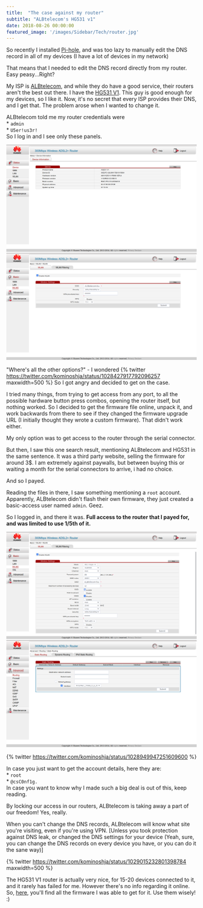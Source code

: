 ```yaml
---
title:  "The case against my router"
subtitle: "ALBtelecom's HG531 v1"
date: 2018-08-26 00:00:00
featured_image: '/images/Sidebar/Tech/router.jpg'
---
```


So recently I installed [Pi-hole](https://pi-hole.net/), and was too lazy to manually edit the DNS record in all of my devices (I have a lot of devices in my network)


That means that I needed to edit the DNS record directly from my router. Easy peasy...Right?

My ISP is [ALBtelecom](https://www.albtelecom.al), and while they do have a good service, their routers aren't the best out there. I have the [HG531 V1](https://consumer.huawei.com/eg-en/support/smart-home/hg531-v1-10/). This guy is good enough for my devices, so I like it.
Now, it's no secret that every ISP provides their DNS, and I get that.
The problem arose when I wanted to change it.

ALBtelecom told me my router credentials were
<br /> * `admin`<br /> * `U5er!us3r!`<br />
So I log in and I see only these panels.

<div class="gallery" data-columns="2">
	<img src="/images/Tech/router/admin1.png">
	<img src="/images/Tech/router/admin2.png">
</div>

"Where's all the other options?" - I wondered
{% twitter https://twitter.com/kominoshja/status/1028427917792096257 maxwidth=500 %}
So I got angry and decided to get on the case.


I tried many things, from trying to get access from any port, to all the possible hardware button press combos, opening the router itself, but nothing worked. So I decided to get the firmware file online, unpack it, and work backwards from there to see if they changed the firmware upgrade URL (I initially thought they wrote a custom firmware). That didn't work either.

My only option was to get access to the router through the serial connector.

But then, I saw this one search result, mentioning ALBtelecom and HG531 in the same sentence.
It was a third party website, selling the firmware for around 3$. I am extremely against paywalls, but between buying this or waiting a month for the serial connectors to arrive, i had no choice.

And so I payed.

Reading the files in there, I saw something mentioning a `root` account.  Apparently, ALBtelecom didn't flash their own firmware, they just created a basic-access user named `admin`. Geez.

So I logged in, and there it was. **Full access to the router that I payed for, and was limited to use 1/5th of it.**

<div class="gallery" data-columns="2">
	<img src="/images/Tech/router/root1.png">
	<img src="/images/Tech/router/root2.png">
</div>

{% twitter https://twitter.com/kominoshja/status/1028949947251609600 %}

In case you just want to get the account details, here they are:
<br />* `root` <br />* `@csC0nf1g.` <br />
In case you want to know why I made such a big deal is out of this, keep reading.

By locking our access in our routers, ALBtelecom is taking away a part of our freedom!
Yes, really.

When you can't change the DNS records, ALBtelecom will know what site you're visiting, even if you're using VPN. [Unless you took protection against DNS leak, or changed the DNS settings for your device (Yeah, sure, you can change the DNS records on every device you have, or you can do it the sane way)]

{% twitter https://twitter.com/kominoshja/status/1029015232801398784 maxwidth=500 %}


The HG531 V1 router is actually very nice, for 15-20 devices connected to it, and it rarely has failed for me. However there's no info regarding it online.
So, [here](https://github.com/kominoshja/budini.xyz/tree/master/assets/hg531-fimwares), you'll find all the firmware I was able to get for it. Use them wisely! :)
